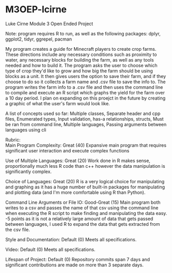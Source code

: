 # M3OEP-lcirne

Luke Cirne
Module 3
Open Ended Project

Note: program requires R to run, as well as the following packages:
dplyr, ggplot2, tidyr, ggrepel, pacman

My program creates a guide for Minecraft players to create crop farms. These directions include any necessary conditions such as proximity to water, any necessary blocks for building the farm, as well as any tools needed and how to build it.
The program asks the user to choose which type of crop they'd like to grow and how big the farm should be using blocks as a unit. It then gives users the option to save their farm, and if they choose to do so it collects a farm name and .csv file 
to save the info to. The program writes the farm info to a .csv file and then uses the command line to compile and execute an R script which graphs the yield for the farm over a 10 day period. I plan on expanding on this proejct in the future by 
creating a graphic of what the user's farm would look like.

A list of concepts used so far:
Multiple classes, 
Separate header and cpp files, 
Enumerated types, 
Input validation, 
has-a relationships, 
structs, 
Must be ran from command line, 
Multiple languages, 
Passing arguments between languages using cli

Rubric:<br>
Main Program Complexity: Great (40) Expansive main program that requires significant user interaction and execute complex functions

Use of Multiple Languages: Great (20) Work done in R makes sense, proportionally much less R code than c++ however the data manipulation is significantly complex.

Choice of Languages: Great (20) R is a very logical choice for manipulating and graphing as it has a huge number of built-in packages for manipulating and plotting data (and I'm more comfortable using R than Python).

Command Line Arguments or File IO: Good-Great (15) Main program both writes to a csv and passes the name of that csv using the command line when executing the R script to make finding and manipulating the data easy. -5 points as it is not a relatively large amount of data that gets passed between languages, I used R to expand the data that gets extracted from the csv file.

Style and Documentation: Default (0) Meets all specifications.

Video: Default (0) Meets all specifications.

Lifespan of Project: Default (0) Repository commits span 7 days and significant
contributions are made on more than 3 separate days.